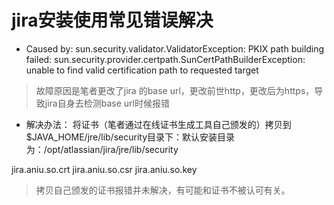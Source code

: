 # jira安装使用常见错误解决

- Caused by: sun.security.validator.ValidatorException: PKIX path building failed: sun.security.provider.certpath.SunCertPathBuilderException: unable to find valid certification path to requested target

> 故障原因是笔者更改了jira 的base url，更改前世http，更改后为https，导致jira自身去检测base url时候报错

- 解决办法： 将证书（笔者通过在线证书生成工具自己颁发的）拷贝到$JAVA_HOME/jre/lib/security目录下：默认安装目录为：/opt/atlassian/jira/jre/lib/security

jira.aniu.so.crt
jira.aniu.so.csr
jira.aniu.so.key

> 拷贝自己颁发的证书报错并未解决，有可能和证书不被认可有关。


##
